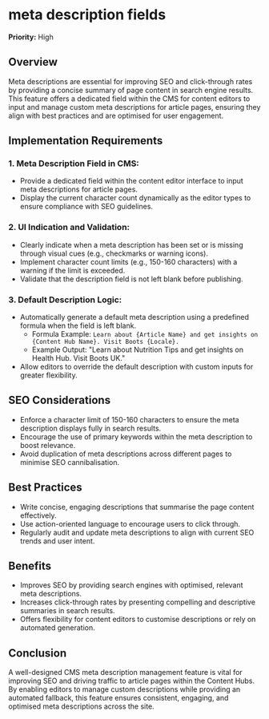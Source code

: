 # meta description fields 

**Priority:** High  

## Overview  
Meta descriptions are essential for improving SEO and click-through rates by providing a concise summary of page content in search engine results. This feature offers a dedicated field within the CMS for content editors to input and manage custom meta descriptions for article pages, ensuring they align with best practices and are optimised for user engagement.  

## Implementation Requirements  

### 1. **Meta Description Field in CMS:**  
- Provide a dedicated field within the content editor interface to input meta descriptions for article pages.  
- Display the current character count dynamically as the editor types to ensure compliance with SEO guidelines.  

### 2. **UI Indication and Validation:**  
- Clearly indicate when a meta description has been set or is missing through visual cues (e.g., checkmarks or warning icons).  
- Implement character count limits (e.g., 150-160 characters) with a warning if the limit is exceeded.  
- Validate that the description field is not left blank before publishing.  

### 3. **Default Description Logic:**  
- Automatically generate a default meta description using a predefined formula when the field is left blank.  
  - Formula Example: `Learn about {Article Name} and get insights on {Content Hub Name}. Visit Boots {Locale}.`  
  - Example Output: "Learn about Nutrition Tips and get insights on Health Hub. Visit Boots UK."  
- Allow editors to override the default description with custom inputs for greater flexibility.  

## SEO Considerations  
- Enforce a character limit of 150-160 characters to ensure the meta description displays fully in search results.  
- Encourage the use of primary keywords within the meta description to boost relevance.  
- Avoid duplication of meta descriptions across different pages to minimise SEO cannibalisation.  

## Best Practices  
- Write concise, engaging descriptions that summarise the page content effectively.  
- Use action-oriented language to encourage users to click through.  
- Regularly audit and update meta descriptions to align with current SEO trends and user intent.  

## Benefits  
- Improves SEO by providing search engines with optimised, relevant meta descriptions.  
- Increases click-through rates by presenting compelling and descriptive summaries in search results.  
- Offers flexibility for content editors to customise descriptions or rely on automated generation.  

## Conclusion  
A well-designed CMS meta description management feature is vital for improving SEO and driving traffic to article pages within the Content Hubs. By enabling editors to manage custom descriptions while providing an automated fallback, this feature ensures consistent, engaging, and optimised meta descriptions across the site.